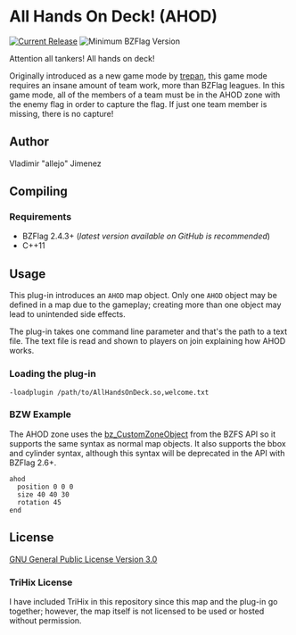 All Hands On Deck! (AHOD)
================
[![Current Release](https://img.shields.io/badge/release-v1.0.1-orange.svg)](https://github.com/allejo/AllHandsOnDeck/releases/tag/v1.0.1)
![Minimum BZFlag Version](https://img.shields.io/badge/BZFlag-v2.4.3+-blue.svg)

Attention all tankers! All hands on deck!

Originally introduced as a new game mode by [trepan](http://forums.bzflag.org/viewtopic.php?f=64&t=6449&p=64686&hilit=ahod#p64686), this game mode requires an insane amount of team work, more than BZFlag leagues. In this game mode, all of the members of a team must be in the AHOD zone with the enemy flag in order to capture the flag. If just one team member is missing, there is no capture!

## Author

Vladimir "allejo" Jimenez

## Compiling

### Requirements

- BZFlag 2.4.3+ (*latest version available on GitHub is recommended*)
- C++11

## Usage

This plug-in introduces an `AHOD` map object. Only one `AHOD` object may be defined in a map due to the gameplay; creating more than one object may lead to unintended side effects.

The plug-in takes one command line parameter and that's the path to a text file. The text file is read and shown to players on join explaining how AHOD works.

### Loading the plug-in

```
-loadplugin /path/to/AllHandsOnDeck.so,welcome.txt
```

### BZW Example

The AHOD zone uses the [bz_CustomZoneObject](http://forums.bzflag.org/viewtopic.php?f=40&t=19034) from the BZFS API so it supports the same syntax as normal map objects. It also supports the bbox and cylinder syntax, although this syntax will be deprecated in the API with BZFlag 2.6+.

```
ahod
  position 0 0 0
  size 40 40 30
  rotation 45
end
```

## License

[GNU General Public License Version 3.0](https://github.com/allejo/AllHandsOnDeck/blob/master/LICENSE.md)

### TriHix License

I have included TriHix in this repository since this map and the plug-in go together; however, the map itself is not licensed to be used or hosted without permission.
